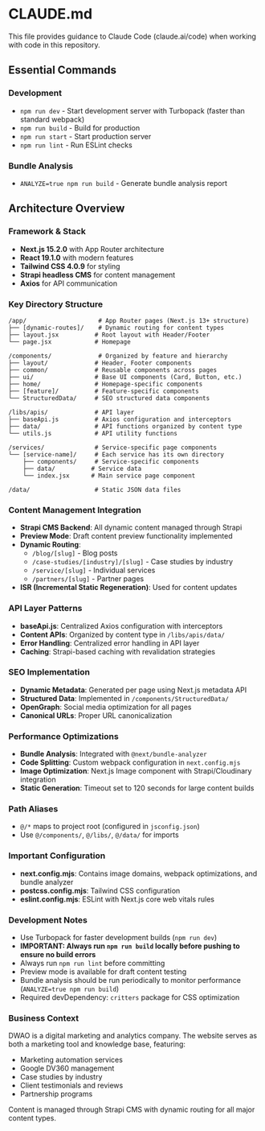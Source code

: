 # CLAUDE.md

This file provides guidance to Claude Code (claude.ai/code) when working with code in this repository.

## Essential Commands

### Development
- `npm run dev` - Start development server with Turbopack (faster than standard webpack)
- `npm run build` - Build for production
- `npm run start` - Start production server
- `npm run lint` - Run ESLint checks

### Bundle Analysis
- `ANALYZE=true npm run build` - Generate bundle analysis report

## Architecture Overview

### Framework & Stack
- **Next.js 15.2.0** with App Router architecture
- **React 19.1.0** with modern features
- **Tailwind CSS 4.0.9** for styling
- **Strapi headless CMS** for content management
- **Axios** for API communication

### Key Directory Structure
```
/app/                    # App Router pages (Next.js 13+ structure)
├── [dynamic-routes]/    # Dynamic routing for content types
├── layout.jsx          # Root layout with Header/Footer
└── page.jsx            # Homepage

/components/             # Organized by feature and hierarchy
├── layout/             # Header, Footer components
├── common/             # Reusable components across pages
├── ui/                 # Base UI components (Card, Button, etc.)
├── home/               # Homepage-specific components
├── [feature]/          # Feature-specific components
└── StructuredData/     # SEO structured data components

/libs/apis/             # API layer
├── baseApi.js          # Axios configuration and interceptors
├── data/               # API functions organized by content type
└── utils.js            # API utility functions

/services/              # Service-specific page components
└── [service-name]/     # Each service has its own directory
    ├── components/     # Service-specific components
    ├── data/          # Service data
    └── index.jsx      # Main service page component

/data/                  # Static JSON data files
```

### Content Management Integration
- **Strapi CMS Backend**: All dynamic content managed through Strapi
- **Preview Mode**: Draft content preview functionality implemented
- **Dynamic Routing**: 
  - `/blog/[slug]` - Blog posts
  - `/case-studies/[industry]/[slug]` - Case studies by industry
  - `/service/[slug]` - Individual services
  - `/partners/[slug]` - Partner pages
- **ISR (Incremental Static Regeneration)**: Used for content updates

### API Layer Patterns
- **baseApi.js**: Centralized Axios configuration with interceptors
- **Content APIs**: Organized by content type in `/libs/apis/data/`
- **Error Handling**: Centralized error handling in API layer
- **Caching**: Strapi-based caching with revalidation strategies

### SEO Implementation
- **Dynamic Metadata**: Generated per page using Next.js metadata API
- **Structured Data**: Implemented in `/components/StructuredData/`
- **OpenGraph**: Social media optimization for all pages
- **Canonical URLs**: Proper URL canonicalization

### Performance Optimizations
- **Bundle Analysis**: Integrated with `@next/bundle-analyzer`
- **Code Splitting**: Custom webpack configuration in `next.config.mjs`
- **Image Optimization**: Next.js Image component with Strapi/Cloudinary integration
- **Static Generation**: Timeout set to 120 seconds for large content builds

### Path Aliases
- `@/*` maps to project root (configured in `jsconfig.json`)
- Use `@/components/`, `@/libs/`, `@/data/` for imports

### Important Configuration
- **next.config.mjs**: Contains image domains, webpack optimizations, and bundle analyzer
- **postcss.config.mjs**: Tailwind CSS configuration
- **eslint.config.mjs**: ESLint with Next.js core web vitals rules

### Development Notes
- Use Turbopack for faster development builds (`npm run dev`)
- **IMPORTANT: Always run `npm run build` locally before pushing to ensure no build errors**
- Always run `npm run lint` before committing
- Preview mode is available for draft content testing
- Bundle analysis should be run periodically to monitor performance (`ANALYZE=true npm run build`)
- Required devDependency: `critters` package for CSS optimization

### Business Context
DWAO is a digital marketing and analytics company. The website serves as both a marketing tool and knowledge base, featuring:
- Marketing automation services
- Google DV360 management
- Case studies by industry
- Client testimonials and reviews
- Partnership programs

Content is managed through Strapi CMS with dynamic routing for all major content types.
